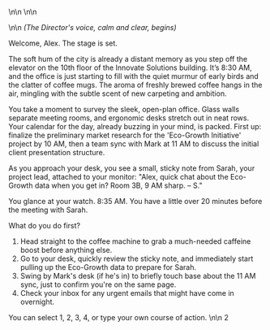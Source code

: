 \n\n
\n\n

\n\n
*(The Director's voice, calm and clear, begins)*

Welcome, Alex. The stage is set.

The soft hum of the city is already a distant memory as you step off the elevator on the 10th floor of the Innovate Solutions building. It’s 8:30 AM, and the office is just starting to fill with the quiet murmur of early birds and the clatter of coffee mugs. The aroma of freshly brewed coffee hangs in the air, mingling with the subtle scent of new carpeting and ambition.

You take a moment to survey the sleek, open-plan office. Glass walls separate meeting rooms, and ergonomic desks stretch out in neat rows. Your calendar for the day, already buzzing in your mind, is packed. First up: finalize the preliminary market research for the 'Eco-Growth Initiative' project by 10 AM, then a team sync with Mark at 11 AM to discuss the initial client presentation structure.

As you approach your desk, you see a small, sticky note from Sarah, your project lead, attached to your monitor: "Alex, quick chat about the Eco-Growth data when you get in? Room 3B, 9 AM sharp. – S."

You glance at your watch. 8:35 AM. You have a little over 20 minutes before the meeting with Sarah.

What do you do first?

1.  Head straight to the coffee machine to grab a much-needed caffeine boost before anything else.
2.  Go to your desk, quickly review the sticky note, and immediately start pulling up the Eco-Growth data to prepare for Sarah.
3.  Swing by Mark's desk (if he's in) to briefly touch base about the 11 AM sync, just to confirm you're on the same page.
4.  Check your inbox for any urgent emails that might have come in overnight.

You can select 1, 2, 3, 4, or type your own course of action.
\n\n
2